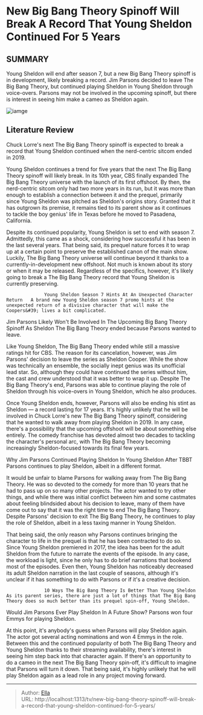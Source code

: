 # New Big Bang Theory Spinoff Will Break A Record That Young Sheldon Continued For 5 Years


## SUMMARY 



  Young Sheldon will end after season 7, but a new Big Bang Theory spinoff is in development, likely breaking a record.   Jim Parsons decided to leave The Big Bang Theory, but continued playing Sheldon in Young Sheldon through voice-overs.   Parsons may not be involved in the upcoming spinoff, but there is interest in seeing him make a cameo as Sheldon again.  

![iamge](https://static1.srcdn.com/wordpress/wp-content/uploads/wm/2024/01/big-bang-theory-spinoff-young-sheldon-jim-parsons-record.jpg)

## Literature Review
Chuck Lorre&#39;s next The Big Bang Theory spinoff is expected to break a record that Young Sheldon continued when the nerd-centric sitcom ended in 2019.




Young Sheldon continues a trend for five years that the next The Big Bang Theory spinoff will likely break. In its 10th year, CBS finally expanded The Big Bang Theory universe with the launch of its first offshoot. By then, the nerd-centric sitcom only had two more years in its run, but it was more than enough to establish a connection between it and the prequel, primarily since Young Sheldon was pitched as Sheldon&#39;s origins story. Granted that it has outgrown its premise, it remains tied to its parent show as it continues to tackle the boy genius&#39; life in Texas before he moved to Pasadena, California.




Despite its continued popularity, Young Sheldon is set to end with season 7. Admittedly, this came as a shock, considering how successful it has been in the last several years. That being said, its prequel nature forces it to wrap up at a certain point to preserve the established canon of the main show. Luckily, The Big Bang Theory universe will continue beyond it thanks to a currently-in-development new offshoot. Not much is known about its story or when it may be released. Regardless of the specifics, however, it&#39;s likely going to break a The Big Bang Theory record that Young Sheldon is currently preserving.

                  Young Sheldon Season 7 Hints At An Unexpected Character Return   A brand new Young Sheldon season 7 promo hints at the unexpected return of a divisive character that will make the Coopers&#39; lives a bit complicated.     


 Jim Parsons Likely Won&#39;t Be Involved In The Upcoming Big Bang Theory Spinoff As Sheldon 
The Big Bang Theory ended because Parsons wanted to leave.
          




Like Young Sheldon, The Big Bang Theory ended while still a massive ratings hit for CBS. The reason for its cancelation, however, was Jim Parsons&#39; decision to leave the series as Sheldon Cooper. While the show was technically an ensemble, the socially inept genius was its unofficial lead star. So, although they could have continued the series without him, the cast and crew understood that it was better to wrap it up. Despite The Big Bang Theory&#39;s end, Parsons was able to continue playing the role of Sheldon through his voice-overs in Young Sheldon, which he also produces.

Once Young Sheldon ends, however, Parsons will also be ending his stint as Sheldon — a record lasting for 17 years. It&#39;s highly unlikely that he will be involved in Chuck Lorre&#39;s new The Big Bang Theory spinoff, considering that he wanted to walk away from playing Sheldon in 2019. In any case, there&#39;s a possibility that the upcoming offshoot will be about something else entirely. The comedy franchise has devoted almost two decades to tackling the character&#39;s personal arc, with The Big Bang Theory becoming increasingly Sheldon-focused towards its final few years.






 Why Jim Parsons Continued Playing Sheldon In Young Sheldon After TBBT 
Parsons continues to play Sheldon, albeit in a different format.

It would be unfair to blame Parsons for walking away from The Big Bang Theory. He was so devoted to the comedy for more than 10 years that he had to pass up on so many other projects. The actor wanted to try other things, and while there was initial conflict between him and some castmates about feeling blindsided about his decision to leave, many of them have come out to say that it was the right time to end The Big Bang Theory. Despite Parsons&#39; decision to exit The Big Bang Theory, he continues to play the role of Sheldon, albeit in a less taxing manner in Young Sheldon.

That being said, the only reason why Parsons continues bringing the character to life in the prequel is that he has been contracted to do so. Since Young Sheldon premiered in 2017, the idea has been for the adult Sheldon from the future to narrate the events of the episode. In any case, the workload is light, since he only has to do brief narrations that bookend most of the episodes. Even then, Young Sheldon has noticeably decreased its adult Sheldon narration in the last couple of seasons, although it&#39;s unclear if it has something to do with Parsons or if it&#39;s a creative decision.




                  10 Ways The Big Bang Theory Is Better Than Young Sheldon   As its parent series, there are just a lot of things that The Big Bang Theory does so much better than its prequel spin-off, Young Sheldon.     



 Would Jim Parsons Ever Play Sheldon In A Future Show? 
Parsons won four Emmys for playing Sheldon.


 
At this point, it&#39;s anybody&#39;s guess when Parsons will play Sheldon again. The actor got several acting nominations and won 4 Emmys in the role. Between this and the continued popularity of both The Big Bang Theory and Young Sheldon thanks to their streaming availability, there&#39;s interest in seeing him step back into that character again. If there&#39;s an opportunity to do a cameo in the next The Big Bang Theory spin-off, it&#39;s difficult to imagine that Parsons will turn it down. That being said, it&#39;s highly unlikely that he will play Sheldon again as a lead role in any project moving forward.



 

---

> Author: [Ella](https://instagram.hk.cn/)  
> URL: http://localhost:1313/tv/new-big-bang-theory-spinoff-will-break-a-record-that-young-sheldon-continued-for-5-years/  

